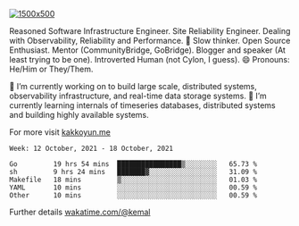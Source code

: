 [![1500x500](https://user-images.githubusercontent.com/536449/87228151-7d711200-c39f-11ea-9cd5-a511464c430f.jpeg "Kemal Akkoyun")](https://github.com/kakkoyun)

<!--
**kakkoyun/kakkoyun** is a ✨ _special_ ✨ repository because its `README.md` (this file) appears on your GitHub profile.

Here are some ideas to get you started:

- 🔭 I’m currently working on ...
- 🌱 I’m currently learning ...
- 👯 I’m looking to collaborate on ...
- 🤔 I’m looking for help with ...
- 💬 Ask me about ...
- 📫 How to reach me: ...
- 😄 Pronouns: ...
- ⚡ Fun fact: ...

<table border="0">
  <tbody>
    <tr valign="top">
      <td width="50%" align="center">
        <img src="https://github-readme-stats.vercel.app/api?username=kakkoyun&show_icons=true&count_private=true&theme=gotham&layout=default" />
      </td>
      <td width="50%" align="center">
        <img src="https://github-readme-stats.vercel.app/api/wakatime?username=kemal&theme=gotham&layout=default" />
      </td>
    </tr>
  </tbody>
</table>
-->


Reasoned Software Infrastructure Engineer. Site Reliability Engineer. Dealing with Observability, Reliability and Performance. 
🤔 Slow thinker. Open Source Enthusiast. Mentor (CommunityBridge, GoBridge). Blogger and speaker (At least trying to be one). 
Introverted Human (not Cylon, I guess). 😄 Pronouns: He/Him or They/Them.

🔭 I’m currently working on to build large scale, distributed systems, observability infrastructure, and real-time data storage systems.
🌱 I’m currently learning internals of timeseries databases, distributed systems and building highly available systems.

For more visit [kakkoyun.me](https://kakkoyun.me)

<!--START_SECTION:waka-->
```text
Week: 12 October, 2021 - 18 October, 2021

Go         19 hrs 54 mins  ████████████████▒░░░░░░░░   65.73 % 
sh         9 hrs 24 mins   ███████▓░░░░░░░░░░░░░░░░░   31.09 % 
Makefile   18 mins         ▒░░░░░░░░░░░░░░░░░░░░░░░░   01.03 % 
YAML       10 mins         ░░░░░░░░░░░░░░░░░░░░░░░░░   00.59 % 
Other      10 mins         ░░░░░░░░░░░░░░░░░░░░░░░░░   00.59 % 
```
<!--END_SECTION:waka-->

Further details [wakatime.com/@kemal](https://wakatime.com/@kemal)
